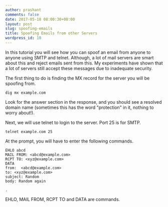 ```yaml
---
author: prashant
comments: false
date: 2017-05-18 08:00:30+00:00
layout: post
slug: spoofing-emails
title: Spoofing Emails from other Servers
wordpress_id: 10
---
```


In this tutorial you will see how you can spoof an email from anyone to anyone using SMTP and telnet. Although, a lot of mail servers are smart about this and reject emails sent from this. My experiments have shown that a lot of servers still accept these messages due to inadequate security.

The first thing to do is finding the MX record for the server you will be spoofing from.

```shell
dig mx example.com
```

Look for the answer section in the response, and you should see a resolved domain name (sometimes this has the word "protection" in it, nothing to worry about!).

Next, we will use telnet to login to the server. Port 25 is for SMTP.

```shell
telnet example.com 25
```

At the prompt, you will have to enter the following commands.

```shell
EHLO abcd
MAIL FROM: <abcd@example.com>
RCPT TO: <xyz@example.com>
DATA
from:  <abcd@example.com>
to: <xyz@example.com>
subject: Random
body: Random again

.

```

EHLO, MAIL FROM, RCPT TO and DATA are commands.


